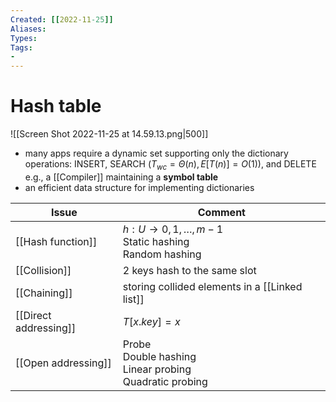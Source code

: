 ```yaml
---
Created: [[2022-11-25]]
Aliases: 
Types: 
Tags: 
- 
---
```

# Hash table
![[Screen Shot 2022-11-25 at 14.59.13.png|500]]
- many apps require a dynamic set supporting only the dictionary operations: 
  INSERT, SEARCH ($T_{wc}=\Theta(n), E[T(n)]=O(1)$), and DELETE
  e.g., a [[Compiler]] maintaining a **symbol table**
- an efficient data structure for implementing dictionaries

| Issue                 | Comment                                                                 |
| --------------------- | ----------------------------------------------------------------------- |
| [[Hash function]]     | $h:U\rightarrow {0, 1, \dots, m-1}$<br>Static hashing<br>Random hashing |
| [[Collision]]         | 2 keys hash to the same slot                                            |
| [[Chaining]]          | storing collided elements in a [[Linked list]]                          |
| [[Direct addressing]] | $T[x.key]=x$                                                            |
| [[Open addressing]]   | Probe<br>Double hashing<br>Linear probing<br>Quadratic probing          |
